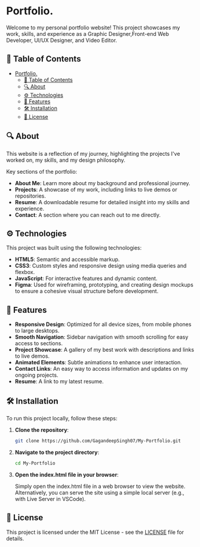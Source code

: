 # Portfolio.
 Welcome to my personal portfolio website! This project showcases my work, skills, and experience as a Graphic Designer,Front-end Web Developer, UI/UX Designer, and Video Editor.

## 📜 Table of Contents

- [Portfolio.](#portfolio)
  - [📜 Table of Contents](#-table-of-contents)
  - [🔍 About](#-about)
  - [⚙️ Technologies](#️-technologies)
  - [🚀 Features](#-features)
  - [🛠 Installation](#-installation)
  - [📜 License](#-license)

## 🔍 About

This website is a reflection of my journey, highlighting the projects I've worked on, my skills, and my design philosophy.

Key sections of the portfolio:
- **About Me**: Learn more about my background and professional journey.
- **Projects**: A showcase of my work, including links to live demos or repositories.
- **Resume**: A downloadable resume for detailed insight into my skills and experience.
- **Contact**: A section where you can reach out to me directly.

## ⚙️ Technologies

This project was built using the following technologies:

- **HTML5**: Semantic and accessible markup.
- **CSS3**: Custom styles and responsive design using media queries and flexbox.
- **JavaScript**: For interactive features and dynamic content.
- **Figma**: Used for wireframing, prototyping, and creating design mockups to ensure a cohesive visual structure before development.


## 🚀 Features

- **Responsive Design**: Optimized for all device sizes, from mobile phones to large desktops.
- **Smooth Navigation**: Sidebar navigation with smooth scrolling for easy access to sections.
- **Project Showcase**: A gallery of my best work with descriptions and links to live demos.
- **Animated Elements**: Subtle animations to enhance user interaction.
- **Contact Links**: An easy way to access information and updates on my ongoing projects.
- **Resume**: A link to my latest resume.

## 🛠 Installation

To run this project locally, follow these steps:

1. **Clone the repository**:
   ```bash
   git clone https://github.com/GagandeepSingh07/My-Portfolio.git

2. **Navigate to the project directory**:
   ```bash
   cd My-Portfolio

3. **Open the index.html file in your browser**:

   Simply open the index.html file in a web browser to view the website. Alternatively, you can serve the site using a simple local server (e.g., with Live Server in VSCode).


## 📜 License

This project is licensed under the MIT License - see the [LICENSE](./Other%20files/LICENSE) file for details.
